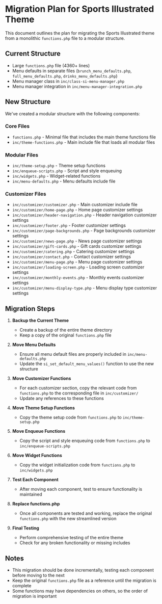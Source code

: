 # Migration Plan for Sports Illustrated Theme

This document outlines the plan for migrating the Sports Illustrated theme from a monolithic `functions.php` file to a modular structure.

## Current Structure
- Large `functions.php` file (4360+ lines)
- Menu defaults in separate files (`brunch_menu_defaults.php`, `full_menu_defaults.php`, `drinks_menu_defaults.php`)
- Menu manager class in `inc/class-si-menu-manager.php`
- Menu manager integration in `inc/menu-manager-integration.php`

## New Structure
We've created a modular structure with the following components:

### Core Files
- `functions.php` - Minimal file that includes the main theme functions file
- `inc/theme-functions.php` - Main include file that loads all modular files

### Modular Files
- `inc/theme-setup.php` - Theme setup functions
- `inc/enqueue-scripts.php` - Script and style enqueuing
- `inc/widgets.php` - Widget-related functions
- `inc/menu-defaults.php` - Menu defaults include file

### Customizer Files
- `inc/customizer/customizer.php` - Main customizer include file
- `inc/customizer/home-page.php` - Home page customizer settings
- `inc/customizer/header-navigation.php` - Header navigation customizer settings
- `inc/customizer/footer.php` - Footer customizer settings
- `inc/customizer/page-backgrounds.php` - Page backgrounds customizer settings
- `inc/customizer/news-page.php` - News page customizer settings
- `inc/customizer/gift-cards.php` - Gift cards customizer settings
- `inc/customizer/catering.php` - Catering customizer settings
- `inc/customizer/contact.php` - Contact customizer settings
- `inc/customizer/menu-page.php` - Menu page customizer settings
- `inc/customizer/loading-screen.php` - Loading screen customizer settings
- `inc/customizer/monthly-events.php` - Monthly events customizer settings
- `inc/customizer/menu-display-type.php` - Menu display type customizer settings

## Migration Steps

1. **Backup the Current Theme**
   - Create a backup of the entire theme directory
   - Keep a copy of the original `functions.php` file

2. **Move Menu Defaults**
   - Ensure all menu default files are properly included in `inc/menu-defaults.php`
   - Update the `si_set_default_menu_values()` function to use the new structure

3. **Move Customizer Functions**
   - For each customizer section, copy the relevant code from `functions.php` to the corresponding file in `inc/customizer/`
   - Update any references to these functions

4. **Move Theme Setup Functions**
   - Copy the theme setup code from `functions.php` to `inc/theme-setup.php`

5. **Move Enqueue Functions**
   - Copy the script and style enqueuing code from `functions.php` to `inc/enqueue-scripts.php`

6. **Move Widget Functions**
   - Copy the widget initialization code from `functions.php` to `inc/widgets.php`

7. **Test Each Component**
   - After moving each component, test to ensure functionality is maintained

8. **Replace functions.php**
   - Once all components are tested and working, replace the original `functions.php` with the new streamlined version

9. **Final Testing**
   - Perform comprehensive testing of the entire theme
   - Check for any broken functionality or missing includes

## Notes
- This migration should be done incrementally, testing each component before moving to the next
- Keep the original `functions.php` file as a reference until the migration is complete
- Some functions may have dependencies on others, so the order of migration is important 